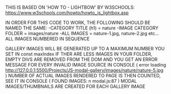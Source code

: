 THIS IS BASED ON 'HOW TO - LIGHTBOW' BY W3SCHOOLS: 
    https://www.w3schools.com/howto/howto_js_lightbox.asp

IN ORDER FOR THIS CODE TO WORK, THE FOLLOWING SHOULD BE NAMED THE SAME:
    -CATEGORY TITLE (h1) = nature
    -IMAGE CATEGORY FOLDER = images/nature
    -ALL IMAGES = nature-1.jpg, nature-2.jpg etc... ALL IMAGES NUMBERED IN SEQUENCE

GALLERY IMAGES WILL BE GENERATED UP TO A MAXIMUM NUMBER YOU SET IN const maxIndex
IF THER ARE LESS IMAGES IN YOUR FOLDER, EMPTY DIVS ARE REMOVED FROM THE DOM AND YOU GET AN ERROR MESSAGE FOR EVERY INVALID IMAGE SOURCE IN CONSOLE
    ( error loading http://127.0.0.1:5500/Projects/JS-modal-gallery/images/nature/nature-5.jpg )
NUMBER OF ACTUAL IMAGES RENDERED TO PAGE IS THEN COUNTED, SEE IT IN CONSOLE
    ( FOUND IMAGES: n        modal.js:87 )
MODAL IMAGES/THUMBNAILS ARE CREATED FOR EACH GALLERY IMAGE




